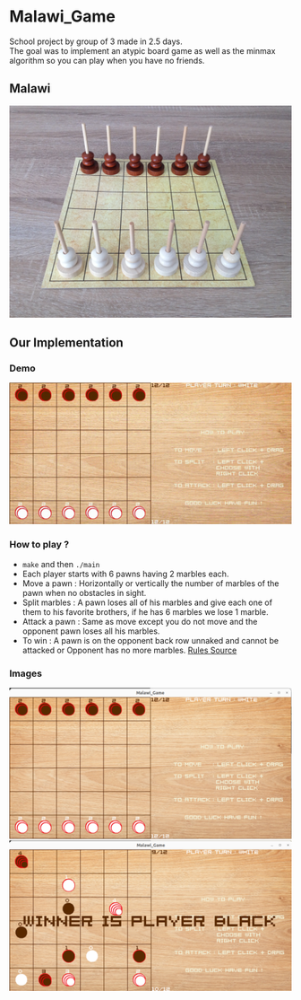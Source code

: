 # Malawi_Game

School project by group of 3 made in 2.5 days.  
The goal was to implement an atypic board game as well as the minmax algorithm so you can play when you have no friends.

## Malawi

![image](https://github.com/Keesayy/Malawi_Game/blob/main/images/malawi.jpg)

## Our Implementation
### Demo

![video](https://github.com/Keesayy/Malawi_Game/blob/main/images/malawi.gif)

### How to play ?

- `make` and then `./main`
- Each player starts with 6 pawns having 2 marbles each.
- Move a pawn : Horizontally or vertically the number of marbles of the pawn when no obstacles in sight.
- Split marbles : A pawn loses all of his marbles and give each one of them to his favorite brothers, if he has 6 marbles we lose 1 marble.
- Attack a pawn : Same as move except you do not move and the opponent pawn loses all his marbles.
- To win : A pawn is on the opponent back row unnaked and cannot be attacked or Opponent has no more marbles.
[Rules Source](https://boardgamegeek.com/boardgame/1045/malawi)

### Images
![image](https://github.com/Keesayy/Malawi_Game/blob/main/images/img3.png)
![image](https://github.com/Keesayy/Malawi_Game/blob/main/images/img1.png)
